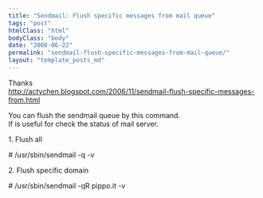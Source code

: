 ```yaml
---
title: "Sendmail: Flush specific messages from mail queue"
tags: "post"
htmlClass: "html"
bodyClass: "body"
date: "2008-06-22"
permalink: "sendmail-flush-specific-messages-from-mail-queue/"
layout: "template_posts_md"
---
```

<p>Thanks<br /><a href="http://actychen.blogspot.com/2006/11/sendmail-flush-specific-messages-from.html">http://actychen.blogspot.com/2006/11/sendmail-flush-specific-messages-from.html</a></p>
<p>You can flush the sendmail queue by this command.<br />If is useful for check the status of mail server.</p>
<p>1. Flush all</p>
<p># /usr/sbin/sendmail -q -v</p>
<p>2. Flush specific domain</p>
<p># /usr/sbin/sendmail -qR pippo.it -v</p>

